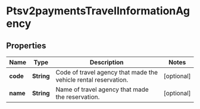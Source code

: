 
# Ptsv2paymentsTravelInformationAgency

## Properties
Name | Type | Description | Notes
------------ | ------------- | ------------- | -------------
**code** | **String** | Code of travel agency that made the vehicle rental reservation.  |  [optional]
**name** | **String** | Name of travel agency that made the reservation.  |  [optional]



